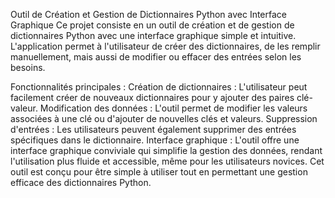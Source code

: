 Outil de Création et Gestion de Dictionnaires Python avec Interface Graphique
Ce projet consiste en un outil de création et de gestion de dictionnaires Python avec une interface graphique simple et intuitive. L'application permet à l'utilisateur de créer des dictionnaires, de les remplir manuellement, mais aussi de modifier ou effacer des entrées selon les besoins.

Fonctionnalités principales :
Création de dictionnaires : L'utilisateur peut facilement créer de nouveaux dictionnaires pour y ajouter des paires clé-valeur.
Modification des données : L'outil permet de modifier les valeurs associées à une clé ou d'ajouter de nouvelles clés et valeurs.
Suppression d'entrées : Les utilisateurs peuvent également supprimer des entrées spécifiques dans le dictionnaire.
Interface graphique : L'outil offre une interface graphique conviviale qui simplifie la gestion des données, rendant l'utilisation plus fluide et accessible, même pour les utilisateurs novices.
Cet outil est conçu pour être simple à utiliser tout en permettant une gestion efficace des dictionnaires Python.
